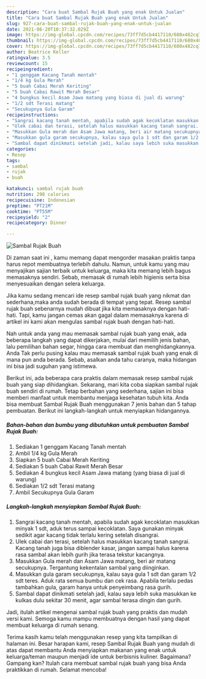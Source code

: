 ```yaml
---
description: "Cara buat Sambal Rujak Buah yang enak Untuk Jualan"
title: "Cara buat Sambal Rujak Buah yang enak Untuk Jualan"
slug: 927-cara-buat-sambal-rujak-buah-yang-enak-untuk-jualan
date: 2021-06-20T10:37:32.029Z
image: https://img-global.cpcdn.com/recipes/73ff7d5cb4417110/680x482cq70/sambal-rujak-buah-foto-resep-utama.jpg
thumbnail: https://img-global.cpcdn.com/recipes/73ff7d5cb4417110/680x482cq70/sambal-rujak-buah-foto-resep-utama.jpg
cover: https://img-global.cpcdn.com/recipes/73ff7d5cb4417110/680x482cq70/sambal-rujak-buah-foto-resep-utama.jpg
author: Beatrice Keller
ratingvalue: 3.5
reviewcount: 15
recipeingredient:
- "1 genggam Kacang Tanah mentah"
- "1/4 kg Gula Merah"
- "5 buah Cabai Merah Keriting"
- "5 buah Cabai Rawit Merah Besar"
- "4 bungkus kecil Asam Jawa matang yang biasa di jual di warung"
- "1/2 sdt Terasi matang"
- "Secukupnya Gula Garam"
recipeinstructions:
- "Sangrai kacang tanah mentah, apabila sudah agak kecoklatan masukkan minyak 1 sdt, aduk terus sampai kecoklatan. Saya gunakan minyak sedikit agar kacang tidak terlalu kering setelah disangrai."
- "Ulek cabai dan terasi, setelah halus masukkan kacang tanah sangrai. Kacang tanah juga bisa diblender kasar, jangan sampai halus karena rasa sambal akan lebih gurih jika terasa tekstur kacangnya."
- "Masukkan Gula merah dan Asam Jawa matang, beri air matang secukupnya. Tergantung kekentalan sambal yang diinginkan."
- "Masukkan gula garam secukupnya, kalau saya gula 1 sdt dan garam 1/2 sdt teres. Aduk rata semua bumbu dan cek rasa. Apabila terlalu pedas tambahkan gula, garam hanya untuk penyeimbang rasa gurih."
- "Sambal dapat dinikmati setelah jadi, kalau saya lebih suka masukkan ke kulkas dulu sekitar 30 menit, agar sambal terasa dingin dan gurih."
categories:
- Resep
tags:
- sambal
- rujak
- buah

katakunci: sambal rujak buah 
nutrition: 298 calories
recipecuisine: Indonesian
preptime: "PT21M"
cooktime: "PT55M"
recipeyield: "2"
recipecategory: Dinner

---
```



![Sambal Rujak Buah](https://img-global.cpcdn.com/recipes/73ff7d5cb4417110/680x482cq70/sambal-rujak-buah-foto-resep-utama.jpg)

Di zaman  saat ini , kamu memang dapat mengorder masakan praktis tanpa harus repot membuatnya terlebih dahulu. Namun, untuk kamu yang mau menyajikan sajian terbaik untuk keluarga, maka kita memang lebih bagus memasaknya sendiri. Sebab, memasak di rumah lebih higienis serta bisa menyesuaikan dengan selera keluarga.

Jika kamu sedang mencari ide resep sambal rujak buah yang nikmat dan sederhana,maka anda sudah berada di tempat yang tepat. Resep sambal rujak buah  sebenarnya mudah dibuat jika kita memasaknya dengan hati-hati. Tapi, kamu jangan cemas akan gagal dalam memasaknya 
karena di artikel ini kami akan mengulas sambal rujak buah dengan hati-hati.  



Nah untuk anda yang mau memasak sambal rujak buah yang enak, ada beberapa langkah yang dapat dikerjakan, mulai dari memilih jenis bahan, lalu pemilihan bahan segar, hingga cara membuat dan menghidangkannya. Anda Tak perlu pusing kalau mau memasak sambal rujak buah yang enak di mana pun anda berada. Sebab, asalkan anda  tahu caranya, maka hidangan ini bisa jadi suguhan yang istimewa.

Berikut ini, ada beberapa cara praktis  dalam memasak resep sambal rujak buah yang siap dihidangkan. Sekarang, mari kita coba siapkan sambal rujak buah sendiri di rumah. Tetap berbahan yang sederhana, sajian ini bisa memberi manfaat untuk membantu menjaga kesehatan tubuh kita. Anda bisa membuat Sambal Rujak Buah menggunakan 7 jenis bahan dan 5 tahap pembuatan. Berikut ini langkah-langkah untuk menyiapkan hidangannya.

<!--inarticleads1-->

##### Bahan-bahan dan bumbu yang dibutuhkan untuk pembuatan Sambal Rujak Buah:

1. Sediakan 1 genggam Kacang Tanah mentah
1. Ambil 1/4 kg Gula Merah
1. Siapkan 5 buah Cabai Merah Keriting
1. Sediakan 5 buah Cabai Rawit Merah Besar
1. Sediakan 4 bungkus kecil Asam Jawa matang (yang biasa di jual di warung)
1. Sediakan 1/2 sdt Terasi matang
1. Ambil Secukupnya Gula Garam




<!--inarticleads2-->

##### Langkah-langkah menyiapkan Sambal Rujak Buah:

1. Sangrai kacang tanah mentah, apabila sudah agak kecoklatan masukkan minyak 1 sdt, aduk terus sampai kecoklatan. Saya gunakan minyak sedikit agar kacang tidak terlalu kering setelah disangrai.
1. Ulek cabai dan terasi, setelah halus masukkan kacang tanah sangrai. Kacang tanah juga bisa diblender kasar, jangan sampai halus karena rasa sambal akan lebih gurih jika terasa tekstur kacangnya.
1. Masukkan Gula merah dan Asam Jawa matang, beri air matang secukupnya. Tergantung kekentalan sambal yang diinginkan.
1. Masukkan gula garam secukupnya, kalau saya gula 1 sdt dan garam 1/2 sdt teres. Aduk rata semua bumbu dan cek rasa. Apabila terlalu pedas tambahkan gula, garam hanya untuk penyeimbang rasa gurih.
1. Sambal dapat dinikmati setelah jadi, kalau saya lebih suka masukkan ke kulkas dulu sekitar 30 menit, agar sambal terasa dingin dan gurih.




Jadi, itulah artikel mengenai  sambal rujak buah  yang praktis dan mudah versi kami. Semoga kamu mampu membuatnya dengan hasil yang dapat membuat keluarga di rumah senang. 

Terima kasih kamu telah menggunakan resep yang kita tampilkan di halaman ini. Besar harapan kami, resep  Sambal Rujak Buah yang mudah di atas dapat membantu Anda menyiapkan makanan yang enak untuk keluarga/teman maupun menjadi ide untuk berbisnis kuliner. Bagaimana? Gampang kan? Itulah cara membuat sambal rujak buah yang bisa Anda praktikkan di rumah. Selamat mencoba!

